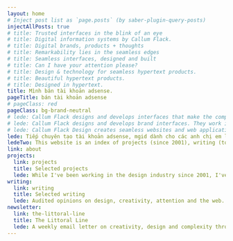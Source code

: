 ```yaml
---
layout: home
# Inject post list as `page.posts` (by saber-plugin-query-posts)
injectAllPosts: true
# title: Trusted interfaces in the blink of an eye
# title: Digital information systems by Callum Flack.
# title: Digital brands, products + thoughts
# title: Remarkability lies in the seamless edges
# title: Seamless interfaces, designed and built
# title: Can I have your attention please?
# title: Design & technology for seamless hypertext products.
# title: Beautiful hypertext products.
# title: Designed in hypertext.
title: Mình bán tài khoản adsense.
pageTitle: bán tài khoản adsense
# pageClass: red
pageClass: bg-brand-neutral
# lede: Callum Flack designs and develops interfaces that make the complex simple and the simple unique. They work in a glance, creating the most valued currency—attention. Then they work to provide service with trust and speed. CFd builds "remark"-ability through a rare combination of comprehension, creativity + capability.
# lede: Callum Flack designs and develops brand interfaces. They work in a glance, creating the most valued currency—attention. Then they work to provide service with trust and speed. CFd builds "remark"-ability through a rare combination of comprehension, creativity + capability.
# lede: Callum Flack Design creates seamless websites and web applications. They work in the blink of an eye, creating the most valued currency—trust. CFd closes the gap between design and development by doing both, allowing tiny collaborations to create big things.
lede: Tiếp chuyên tạo tài khoản adsense, mgid dành cho các anh chị em làm trong lĩnh vực quảng cáo online advertising website và app trên iOS, Android. tài khoản AdSense chưa có pin, tài khoản có đủ ngưỡng nhận pin, tài khoản đã nhận pin.
ledeTwo: This website is an index of projects (since 2001), writing (to explain the work to myself and my collaborators) and an email letter sent every Tuesday AEST, which is the easiest way to continue the conversation—
link: about
projects:
  link: projects
  title: Selected projects
  lede: While I've been working in the design industry since 2001, I've run my own shop since 2015. These are the best projects since then.
writing:
  link: writing
  title: Selected writing
  lede: Audited opinions on design, creativity, attention and the web. Writing is a provocation to explain the work to myself. As Warren Ellis said, "I need to get my thinking out in front of me so I can see what kind of thing it is".
newsletter:
  link: the-littoral-line
  title: The Littoral Line
  lede: A weekly email letter on creativity, design and complexity through the lens of people and attention. Littoral as in the edge of things, like tidal zones. Line as in symmetry, like the alignment of connected thoughts.
---
```

